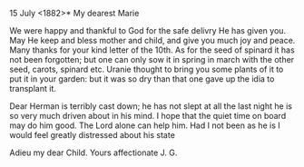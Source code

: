  15 July <1882>*
My dearest Marie

We were happy and thankful to God for the safe delivry He has given you. May He keep and bless mother and child, and give you much joy and peace. Many thanks for your kind letter of the 10th. As for the seed of spinard it has not been forgotten; but one can only sow it in spring in march with the other seed, carots, spinard etc. Uranie thought to bring you some plants of it to put it in your garden: but it was so dry than that one gave up the idia to transplant it.

Dear Herman is terribly cast down; he has not slept at all the last night he is so very much driven about in his mind. I hope that the quiet time on board may do him good. The Lord alone can help him. Had I not been as he is I would feel greatly distressed about his state

Adieu my dear Child. Yours affectionate
 J. G.
